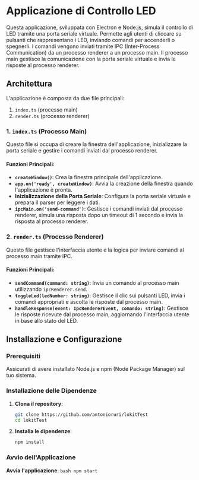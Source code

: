 # Applicazione di Controllo LED

Questa applicazione, sviluppata con Electron e Node.js, simula il controllo di LED tramite una porta seriale virtuale. Permette agli utenti di cliccare su pulsanti che rappresentano i LED, inviando comandi per accenderli o spegnerli. I comandi vengono inviati tramite IPC (Inter-Process Communication) da un processo renderer a un processo main. Il processo main gestisce la comunicazione con la porta seriale virtuale e invia le risposte al processo renderer.

## Architettura

L'applicazione è composta da due file principali:
1. `index.ts` (processo main)
2. `render.ts` (processo renderer)

### 1. `index.ts` (Processo Main)

Questo file si occupa di creare la finestra dell'applicazione, inizializzare la porta seriale e gestire i comandi inviati dal processo renderer.

#### Funzioni Principali:
- **`createWindow()`**: Crea la finestra principale dell'applicazione.
- **`app.on('ready', createWindow)`**: Avvia la creazione della finestra quando l'applicazione è pronta.
- **Inizializzazione della Porta Seriale**: Configura la porta seriale virtuale e prepara il parser per leggere i dati.
- **`ipcMain.on('send-command')`**: Gestisce i comandi inviati dal processo renderer, simula una risposta dopo un timeout di 1 secondo e invia la risposta al processo renderer.

### 2. `render.ts` (Processo Renderer)

Questo file gestisce l'interfaccia utente e la logica per inviare comandi al processo main tramite IPC.

#### Funzioni Principali:
- **`sendCommand(command: string)`**: Invia un comando al processo main utilizzando `ipcRenderer.send`.
- **`toggleLed(ledNumber: string)`**: Gestisce il clic sui pulsanti LED, invia i comandi appropriati e ascolta le risposte dal processo main.
- **`handleResponse(event: IpcRendererEvent, comando: string)`**: Gestisce le risposte ricevute dal processo main, aggiornando l'interfaccia utente in base allo stato del LED.

## Installazione e Configurazione

### Prerequisiti

Assicurati di avere installato Node.js e npm (Node Package Manager) sul tuo sistema.
 
### Installazione delle Dipendenze

1. **Clona il repository**:
    ```bash
    git clone https://github.com/antonioruri/lokitTest
    cd lokitTest
    ```
 
2. **Installa le dipendenze**:
    ```bash
    npm install
    ```

### Avvio dell'Applicazione

 **Avvia l'applicazione**:
    ```bash
    npm start
    ```



